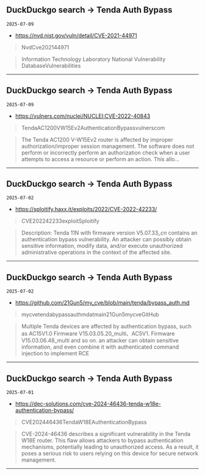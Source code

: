 ## DuckDuckgo search -> Tenda Auth Bypass
`2025-07-09`

* https://nvd.nist.gov/vuln/detail/CVE-2021-44971

<blockquote>
 NvdCve202144971
</blockquote>
<blockquote>
Information Technology Laboratory National Vulnerability DatabaseVulnerabilities
</blockquote>

---

## DuckDuckgo search -> Tenda Auth Bypass
`2025-07-09`

* https://vulners.com/nuclei/NUCLEI:CVE-2022-40843

<blockquote>
 TendaAC1200VW15Ev2AuthenticationBypassvulnerscom
</blockquote>
<blockquote>
The Tenda AC1200 V-W15Ev2 router is affected by improper authorization/improper session management. The software does not perform or incorrectly perform an authorization check when a user attempts to access a resource or perform an action. This allo...
</blockquote>

---

## DuckDuckgo search -> Tenda Auth Bypass
`2025-07-02`

* https://sploitify.haxx.it/exploits/2022/CVE-2022-42233/

<blockquote>
 CVE202242233exploitSploitify
</blockquote>
<blockquote>
Description: Tenda 11N with firmware version V5.07.33_cn contains an authentication bypass vulnerability. An attacker can possibly obtain sensitive information, modify data, and/or execute unauthorized administrative operations in the context of the affected site.
</blockquote>

---

## DuckDuckgo search -> Tenda Auth Bypass
`2025-07-02`

* https://github.com/21Gun5/my_cve/blob/main/tenda/bypass_auth.md

<blockquote>
 mycvetendabypassauthmdatmain21Gun5mycveGitHub
</blockquote>
<blockquote>
Multiple Tenda devices are affected by authentication bypass, such as AC15V1.0 Firmware V15.03.05.20_multi、AC5V1. Firmware V15.03.06.48_multi and so on. an attacker can obtain sensitive information, and even combine it with authenticated command injection to implement RCE
</blockquote>

---

## DuckDuckgo search -> Tenda Auth Bypass
`2025-07-01`

* https://dec-solutions.com/cve-2024-46436-tenda-w18e-authentication-bypass/

<blockquote>
 CVE202446436TendaW18EAuthenticationBypass
</blockquote>
<blockquote>
CVE-2024-46436 describes a significant vulnerability in the Tenda W18E router. This flaw allows attackers to bypass authentication mechanisms, potentially leading to unauthorized access. As a result, it poses a serious risk to users relying on this device for secure network management.
</blockquote>

---

